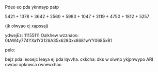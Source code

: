 Pdeo eo pda yknnayp patp

5421 + 1378 + 3642 + 2560 + 5983 + 1047 + 3119 + 4750 + 1812 + 5257

(jk olwyao ej xapssaj)

ydwejEz: 11155111 Oalkhew
wzznaoo: 0tAW4y774YXa1Y3126A35x6280xx8681wYY0685xB1

pelo:

bejz pda ieooejc leaya ej pda lqvvha.
ckkcha: dks w oiwnp ykjpnwypo ARI owrao opknwca rwnewxhao
